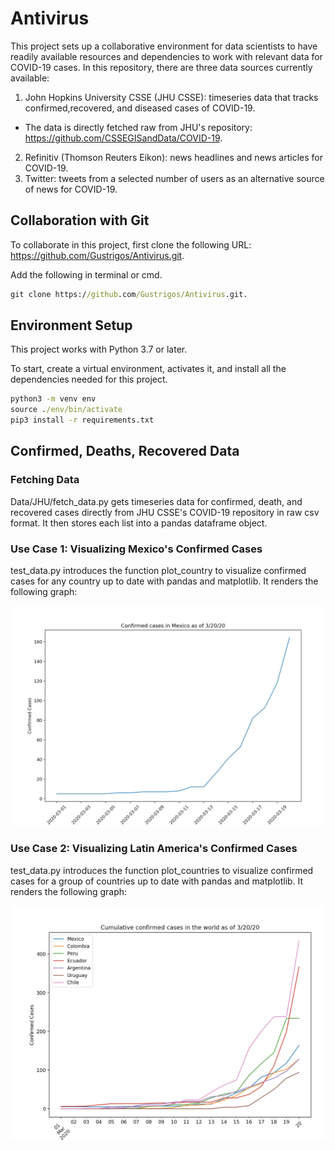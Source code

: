 # Antivirus

This project sets up a collaborative environment for data scientists to have readily available resources and dependencies to work with relevant data for COVID-19 cases. In this repository, there are three data sources currently available:

1) John Hopkins University CSSE (JHU CSSE): timeseries data that tracks confirmed,recovered, and diseased cases of COVID-19.
- The data is directly fetched raw from JHU's repository: https://github.com/CSSEGISandData/COVID-19.
2) Refinitiv (Thomson Reuters Eikon): news headlines and news articles for COVID-19.
3) Twitter: tweets from a selected number of users as an alternative source of news for COVID-19.

## Collaboration with Git
To collaborate in this project, first clone the following URL: https://github.com/Gustrigos/Antivirus.git.

Add the following in terminal or cmd. 
```cmd
git clone https://github.com/Gustrigos/Antivirus.git.
```

## Environment Setup
This project works with Python 3.7 or later.

To start, create a virtual environment, activates it, and install all the dependencies needed for this project. 

```cmd
python3 -m venv env
source ./env/bin/activate
pip3 install -r requirements.txt
```

## Confirmed, Deaths, Recovered Data
### Fetching Data 
Data/JHU/fetch_data.py gets timeseries data for confirmed, death, and recovered cases directly from JHU CSSE's COVID-19 repository in raw csv format. It then stores each list into a pandas dataframe object. 

### Use Case 1: Visualizing Mexico's Confirmed Cases
test_data.py introduces the function plot_country to visualize confirmed cases for any country up to date with pandas and matplotlib. It renders the following graph:

![alt text](https://raw.githubusercontent.com/Gustrigos/Antivirus/master/confirmed_mexico.png)

### Use Case 2: Visualizing Latin America's Confirmed Cases
test_data.py introduces the function plot_countries to visualize confirmed cases for a group of countries up to date with pandas and matplotlib. It renders the following graph:

![alt text](https://raw.githubusercontent.com/Gustrigos/Antivirus/master/confirmed_latam.png)

